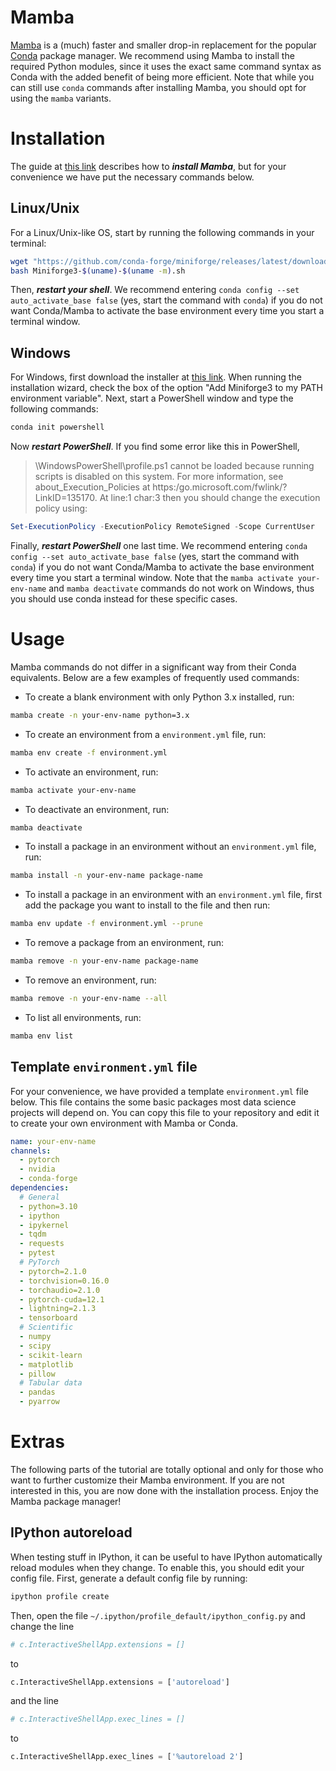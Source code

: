 # Mamba
[Mamba](https://mamba.readthedocs.io/en/latest/) is a (much) faster and smaller drop-in replacement for the popular [Conda](https://docs.conda.io/en/latest/) package manager. We recommend using Mamba to install the required Python modules, since it uses the exact same command syntax as Conda with the added benefit of being more efficient. Note that while you can still use `conda` commands after installing Mamba, you should opt for using the `mamba` variants.

# Installation
The guide at [this link](https://mamba.readthedocs.io/en/latest/installation/mamba-installation.html) describes how to ***install Mamba***, but for your convenience we have put the necessary commands below.

## Linux/Unix
For a Linux/Unix-like OS, start by running the following commands in your terminal:
```bash
wget "https://github.com/conda-forge/miniforge/releases/latest/download/Miniforge3-$(uname)-$(uname -m).sh"
bash Miniforge3-$(uname)-$(uname -m).sh
```
Then, ***restart your shell***. We recommend entering `conda config --set auto_activate_base false` (yes, start the command with `conda`) if you do not want Conda/Mamba to activate the base environment every time you start a terminal window.

## Windows
For Windows, first download the installer at [this link](https://github.com/conda-forge/miniforge/releases/latest/download/Miniforge3-Windows-x86_64.exe). When running the installation wizard, check the box of the option "Add Miniforge3 to my PATH environment variable". Next, start a PowerShell window and type the following commands:
```powershell
conda init powershell
```
Now ***restart PowerShell***. If you find some error like this in PowerShell,
> \WindowsPowerShell\profile.ps1 cannot be loaded because running scripts is disabled on this system. For more information, see about_Execution_Policies at https:/go.microsoft.com/fwlink/?LinkID=135170. At line:1 char:3
then you should change the execution policy using:
```powershell
Set-ExecutionPolicy -ExecutionPolicy RemoteSigned -Scope CurrentUser
```
Finally, ***restart PowerShell*** one last time. We recommend entering `conda config --set auto_activate_base false` (yes, start the command with `conda`) if you do not want Conda/Mamba to activate the base environment every time you start a terminal window. Note that the `mamba activate your-env-name` and `mamba deactivate` commands do not work on Windows, thus you should use conda instead for these specific cases.

# Usage
Mamba commands do not differ in a significant way from their Conda equivalents. Below are a few examples of frequently used commands:
- To create a blank environment with only Python 3.x installed, run:
```bash
mamba create -n your-env-name python=3.x
```
- To create an environment from a `environment.yml` file, run:
```bash
mamba env create -f environment.yml
```
- To activate an environment, run:
```bash
mamba activate your-env-name
```
- To deactivate an environment, run:
```bash
mamba deactivate
```
- To install a package in an environment without an `environment.yml` file, run:
```bash
mamba install -n your-env-name package-name
```
- To install a package in an environment with an `environment.yml` file, first add the package you want to install to the file and then run:
```bash
mamba env update -f environment.yml --prune
```
- To remove a package from an environment, run:
```bash
mamba remove -n your-env-name package-name
```
- To remove an environment, run:
```bash
mamba remove -n your-env-name --all
```
- To list all environments, run:
```bash
mamba env list
```

## Template `environment.yml` file
For your convenience, we have provided a template `environment.yml` file below. This file contains the some basic packages most data science projects will depend on. You can copy this file to your repository and edit it to create your own environment with Mamba or Conda.
```yaml
name: your-env-name
channels:
  - pytorch
  - nvidia
  - conda-forge
dependencies:
  # General
  - python=3.10
  - ipython
  - ipykernel
  - tqdm
  - requests
  - pytest
  # PyTorch
  - pytorch=2.1.0
  - torchvision=0.16.0
  - torchaudio=2.1.0
  - pytorch-cuda=12.1
  - lightning=2.1.3
  - tensorboard
  # Scientific
  - numpy
  - scipy
  - scikit-learn
  - matplotlib
  - pillow
  # Tabular data
  - pandas
  - pyarrow
```

# Extras
The following parts of the tutorial are totally optional and only for those who want to further customize their Mamba environment. If you are not interested in this, you are now done with the installation process. Enjoy the Mamba package manager!

## IPython autoreload
When testing stuff in IPython, it can be useful to have IPython automatically reload modules when they change. To enable this, you should edit your config file. First, generate a default config file by running:
```bash
ipython profile create
```
Then, open the file `~/.ipython/profile_default/ipython_config.py` and change the line
```python
# c.InteractiveShellApp.extensions = []
```
to
```python
c.InteractiveShellApp.extensions = ['autoreload']
```
and the line
```python
# c.InteractiveShellApp.exec_lines = []
```
to
```python
c.InteractiveShellApp.exec_lines = ['%autoreload 2']
```
